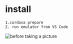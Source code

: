# install

```
1.cordova prepare
2. run emulator from VS Code
```


![](http://i.imgur.com/HTNBW5d.png "before taking a picture")